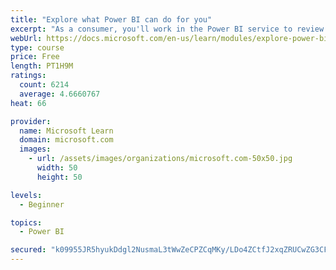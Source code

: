 ```yaml
---
title: "Explore what Power BI can do for you"
excerpt: "As a consumer, you'll work in the Power BI service to review and interact with content that has been shared with you. This module provides the foundational information that you need to work effectively in the Power BI service."
webUrl: https://docs.microsoft.com/en-us/learn/modules/explore-power-bi-service/
type: course
price: Free
length: PT1H9M
ratings:
  count: 6214
  average: 4.6660767
heat: 66

provider:
  name: Microsoft Learn
  domain: microsoft.com
  images:
    - url: /assets/images/organizations/microsoft.com-50x50.jpg
      width: 50
      height: 50

levels:
  - Beginner

topics:
  - Power BI

secured: "k09955JR5hyukDdgl2NusmaL3tWwZeCPZCqMKy/LDo4ZCtfJ2xqZRUCwZG3CFExKtCoKtVzb2zimv17SZ4Xb7+DfaV73AnKOA4ZmpnMY23hzn8apDx24X2ub/+ySLnmZI5WGxp18VqeSJV4NpNfAH9ngRTXXKGr7MjXoRY4StjWEqlE4VIB/6kSC87z7ykjsXfVdwDSjA2J9jfXgkTFUMU0jvWhBI3JqsTui9/wPiB9VGL7P9D3YYTmTJSp69/yzvIkXmGBmm/gi6bmYeMn4xsFQaVhkcHqajAx0C19G9WkPAFnAvrfkvjuci08cQWeLTFQihP+PuMSKq0xTIZXDPACJTNL3IgBMpfi6uSb4yRGAUwgkX2ZJgCU2ETTtZ/YKhmqo9kiKgQnTCWpbzxAegQ==;N++alYLpN916HgSh7QIQgg=="
---
```


